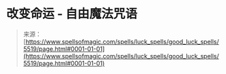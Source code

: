 <!--yml

category: 未分类

date: 2024-06-12 18:39:44

-->

# 改变命运 - 自由魔法咒语

> 来源：[https://www.spellsofmagic.com/spells/luck_spells/good_luck_spells/5519/page.html#0001-01-01](https://www.spellsofmagic.com/spells/luck_spells/good_luck_spells/5519/page.html#0001-01-01)
